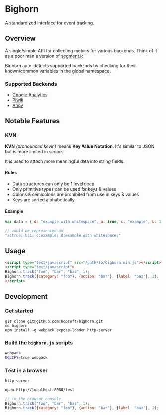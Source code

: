 # Bighorn

A standardized interface for event tracking.

## Overview

A single/simple API for collecting metrics for various backends.
Think of it as a poor man's version of [segment.io](https://segment.com/)

Bighorn auto-detects supported backends by checking for their known/common variables in the global namespace.

### Supported Backends

* [Google Analytics](https://developers.google.com/analytics)
* [Piwik](https://developer.piwik.org/)
* [Ahoy](https://github.com/ankane/ahoy)

## Notable Features

### KVN

__KVN__ *(pronounced kevin)* means __Key Value Notation__.
It's similar to JSON but is more limited in scope.

It is used to attach more meaningful data into string fields.

#### Rules

* Data structures can only be 1 level deep
* Only primitive types can be used for keys & values
* Colons & semicolons are prohibited from use in keys & values
* Keys are sorted alphabetically

#### Example

```javascript
var data = { d: "example with whitespace", a: true, c: "example", b: 1 };

// would be represented as
"a:true; b:1; c:example; d:example with whitespace;"
```

## Usage

```html
<script type="text/javascript" src="/path/to/bighorn.min.js"></script>
<script type="text/javascript">
Bighorn.track("foo", "bar", "baz", 1);
Bighorn.track({category: "foo"}, {action: "bar"}, {label: "baz"}, 2);
</script>
```

## Development

### Get started

```
git clone git@github.com:hopsoft/bighorn.git
cd bighorn
npm install -g webpack expose-loader http-server
```

### Build the `bighorn.js` scripts

```sh
webpack
UGLIFY=true webpack
```

### Test in a browser

```sh
http-server
```

```sh
open http://localhost:8080/test
```

```javascript
// in the browser console
Bighorn.track("foo", "bar", "baz", 1);
Bighorn.track({category: "foo"}, {action: "bar"}, {label: "baz"}, 2);
```


